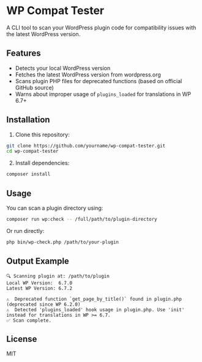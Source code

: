 # WP Compat Tester

A CLI tool to scan your WordPress plugin code for compatibility issues with the latest WordPress version.

## Features
- Detects your local WordPress version
- Fetches the latest WordPress version from wordpress.org
- Scans plugin PHP files for deprecated functions (based on official GitHub source)
- Warns about improper usage of `plugins_loaded` for translations in WP 6.7+

## Installation

1. Clone this repository:
```bash
git clone https://github.com/yourname/wp-compat-tester.git
cd wp-compat-tester
```

2. Install dependencies:
```bash
composer install
```

## Usage

You can scan a plugin directory using:

```bash
composer run wp:check -- /full/path/to/plugin-directory
```

Or run directly:

```bash
php bin/wp-check.php /path/to/your-plugin
```

## Output Example
```
🔍 Scanning plugin at: /path/to/plugin
Local WP Version:  6.7.0
Latest WP Version: 6.7.2

⚠️  Deprecated function `get_page_by_title()` found in plugin.php (deprecated since WP 6.2.0)
⚠️  Detected 'plugins_loaded' hook usage in plugin.php. Use 'init' instead for translations in WP >= 6.7.
✅ Scan complete.
```

## License
MIT